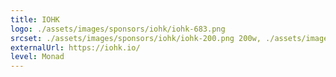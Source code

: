 ```yaml
---
title: IOHK
logo: ./assets/images/sponsors/iohk/iohk-683.png
srcset: ./assets/images/sponsors/iohk/iohk-200.png 200w, ./assets/images/sponsors/iohk/iohk-400.png 400w,   ./assets/images/sponsors/iohk/iohk-683.png 683w
externalUrl: https://iohk.io/
level: Monad
---
```

